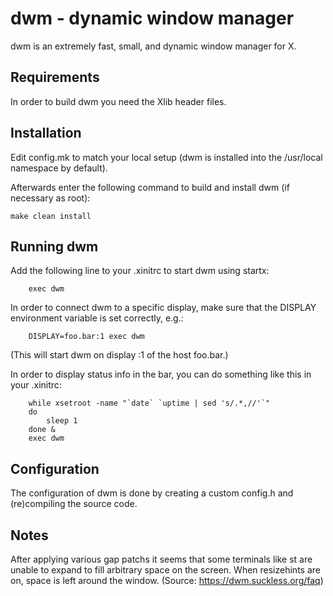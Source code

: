 dwm - dynamic window manager
============================
dwm is an extremely fast, small, and dynamic window manager for X.


Requirements
------------
In order to build dwm you need the Xlib header files.


Installation
------------
Edit config.mk to match your local setup (dwm is installed into
the /usr/local namespace by default).

Afterwards enter the following command to build and install dwm (if
necessary as root):

    make clean install


Running dwm
-----------
Add the following line to your .xinitrc to start dwm using startx:

```
    exec dwm
```

In order to connect dwm to a specific display, make sure that
the DISPLAY environment variable is set correctly, e.g.:

```
    DISPLAY=foo.bar:1 exec dwm
```

(This will start dwm on display :1 of the host foo.bar.)

In order to display status info in the bar, you can do something
like this in your .xinitrc:

```
    while xsetroot -name "`date` `uptime | sed 's/.*,//'`"
    do
    	sleep 1
    done &
    exec dwm
```


Configuration
-------------
The configuration of dwm is done by creating a custom config.h
and (re)compiling the source code.


Notes
-----
After applying various gap patchs it seems that some terminals like
st are unable to expand to fill arbitrary space on the screen. When
resizehints are on, space is left around the window.
(Source: https://dwm.suckless.org/faq)
